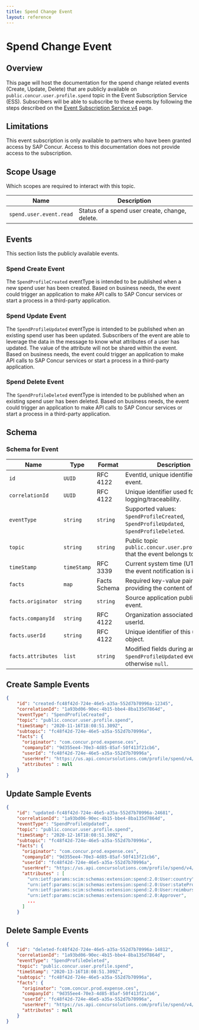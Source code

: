 ```yaml
---
title: Spend Change Event
layout: reference
---
```


# Spend Change Event

## <a name="overview"></a>Overview

This page will host the documentation for the spend change related events (Create, Update, Delete) that are publicly available on `public.concur.user.profile.spend` topic in the Event Subscription Service (ESS). Subscribers will be able to subscribe to these events by following the steps described on the [Event Subscription Service v4](https://developer.concur.com/api-reference/ess/v4.event-subscription.html) page.

## <a name="limitations"></a>Limitations

This event subscription is only available to partners who have been granted access by SAP Concur. Access to this documentation does not provide access to the subscription.

## <a name="scope-usage"></a>Scope Usage

Which scopes are required to interact with this topic.

Name|Description
---|---
`spend.user.event.read`|Status of a spend user create, change, delete.

## <a name="events"></a>Events

This section lists the publicly available events.

### <a name="create-spend-event"></a>Spend Create Event
The `SpendProfileCreated` eventType is intended to be published when a new spend user has been created. Based on business needs, the event could trigger an application to make API calls to SAP Concur services or start a process in a third-party application.

### <a name="update-spend-event"></a>Spend Update Event
The `SpendProfileUpdated` eventType is intended to be published when an existing spend user has been updated. Subscribers of the event are able to leverage the data in the message to know what attributes of a user has updated. The value of the attribute will not be shared within the event. Based on business needs, the event could trigger an application to make API calls to SAP Concur services or start a process in a third-party application.

### <a name="delete-spend-event"></a>Spend Delete Event
The `SpendProfileDeleted` eventType is intended to be published when an existing spend user has been deleted. Based on business needs, the event could trigger an application to make API calls to SAP Concur services or start a process in a third-party application.

## <a name="schema"></a>Schema

### <a name="schema-event"></a>Schema for Event

Name|Type|Format|Description
---|---|---|---
`id`|`UUID`|RFC 4122|EventId, unique identifier of this event.
`correlationId`|`UUID`|RFC 4122|Unique identifier used for logging/traceability.
`eventType`|`string`|`string`|Supported values: `SpendProfileCreated`, `SpendProfileUpdated`, `SpendProfileDeleted`.
`topic`|`string`|`string`|Public topic `public.concur.user.profile.spend` that the event belongs to.
`timeStamp`|`timeStamp`|RFC 3339|Current system time (UTC) when the event notification is issued.
`facts`|`map`|Facts Schema|Required key-value pairs providing the content of the event.
`facts.originator`|`string`|`string`|Source application publishing the event.
`facts.companyId`|`string`|RFC 4122|Organization associated with userId.
`facts.userId`|`string`|RFC 4122|Unique identifier of this user object.
`facts.attributes`|`list`|`string`|Modified fields during an `SpendProfileUpdated` event, otherwise `null`.


## <a name="create-sample-events"></a>Create Sample Events

```json
{
    "id": "created-fc48f42d-724e-46e5-a35a-552d7b70996a-12345",
    "correlationId": "1a93bd06-90ec-4b15-bbe4-8ba135d7864d",
    "eventType": "SpendProfileCreated",
    "topic": "public.concur.user.profile.spend",
    "timeStamp": "2020-11-16T18:08:51.309Z",
    "subtopic": "fc48f42d-724e-46e5-a35a-552d7b70996a",
    "facts": {
      "originator": "com.concur.prod.expense.ces",
      "companyId": "9d355ee4-70e3-4d85-85af-50f413f21cb6",
      "userId": "fc48f42d-724e-46e5-a35a-552d7b70996a",
      "userHref": "https://us.api.concursolutions.com/profile/spend/v4/Users/fc48f42d-724e-46e5-a35a-552d7b70996a",
      "attributes" : null
    }
}
```

## <a name="update-sample-events"></a>Update Sample Events

```json
{
    "id": "updated-fc48f42d-724e-46e5-a35a-552d7b70996a-24681",
    "correlationId": "1a93bd06-90ec-4b15-bbe4-8ba135d7864d",
    "eventType": "SpendProfileUpdated",
    "topic": "public.concur.user.profile.spend",
    "timeStamp": "2020-12-16T18:08:51.309Z",
    "subtopic": "fc48f42d-724e-46e5-a35a-552d7b70996a",
    "facts": {
      "originator": "com.concur.prod.expense.ces",
      "companyId": "9d355ee4-70e3-4d85-85af-50f413f21cb6",
      "userId": "fc48f42d-724e-46e5-a35a-552d7b70996a",
      "userHref": "https://us.api.concursolutions.com/profile/spend/v4/Users/fc48f42d-724e-46e5-a35a-552d7b70996a",
      "attributes" : [
        "urn:ietf:params:scim:schemas:extension:spend:2.0:User:country",
        "urn:ietf:params:scim:schemas:extension:spend:2.0:User:stateProvince",
        "urn:ietf:params:scim:schemas:extension:spend:2.0:User:reimbursementCurrency",
        "urn:ietf:params:scim:schemas:extension:spend:2.0:Approver",
        ...
      ]
    }
```

## <a name="create-sample-events"></a>Delete Sample Events

```json
{
    "id": "deleted-fc48f42d-724e-46e5-a35a-552d7b70996a-14812",
    "correlationId": "1a93bd06-90ec-4b15-bbe4-8ba135d7864d",
    "eventType": "SpendProfileDeleted",
    "topic": "public.concur.user.profile.spend",
    "timeStamp": "2020-13-16T18:08:51.309Z",
    "subtopic": "fc48f42d-724e-46e5-a35a-552d7b70996a",
    "facts": {
      "originator": "com.concur.prod.expense.ces",
      "companyId": "9d355ee4-70e3-4d85-85af-50f413f21cb6",
      "userId": "fc48f42d-724e-46e5-a35a-552d7b70996a",
      "userHref": "https://us.api.concursolutions.com/profile/spend/v4/Users/fc48f42d-724e-46e5-a35a-552d7b70996a",
      "attributes" : null
    }
}

```
